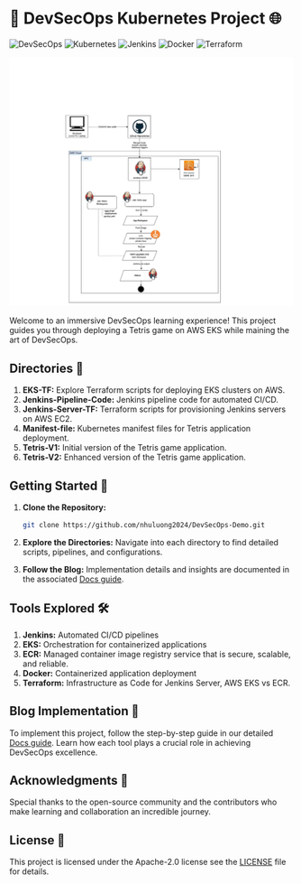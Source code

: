 # 🚀 DevSecOps Kubernetes Project 🌐

![DevSecOps](https://img.shields.io/badge/DevSecOps-mainy-brightgreen)
![Kubernetes](https://img.shields.io/badge/Kubernetes-Orchestration-blueviolet)
![Jenkins](https://img.shields.io/badge/Jenkins-Automation-orange)
![Docker](https://img.shields.io/badge/Docker-Containerization-blue)
![Terraform](https://img.shields.io/badge/Terraform-Infrastructure%20as%20Code-9cf)

<p align="center"><img src="assets/Jenkins-CICD.jpg"/></p>

Welcome to an immersive DevSecOps learning experience! This project guides you through deploying a Tetris game on AWS EKS while maining the art of DevSecOps.

## Directories 📂

1. **EKS-TF:** Explore Terraform scripts for deploying EKS clusters on AWS.
2. **Jenkins-Pipeline-Code:** Jenkins pipeline code for automated CI/CD.
3. **Jenkins-Server-TF:** Terraform scripts for provisioning Jenkins servers on AWS EC2.
4. **Manifest-file:** Kubernetes manifest files for Tetris application deployment.
5. **Tetris-V1:** Initial version of the Tetris game application.
6. **Tetris-V2:** Enhanced version of the Tetris game application.

## Getting Started 🚀

1. **Clone the Repository:**
   ```bash
   git clone https://github.com/nhuluong2024/DevSecOps-Demo.git
2. **Explore the Directories:**
   Navigate into each directory to find detailed scripts, pipelines, and configurations.

3. **Follow the Blog:**
   Implementation details and insights are documented in the associated [Docs guide](https://github.com/nhuluong2024/DevSecOps-Demo/blob/main/DevSecOps-Demo-Docs.docx).

## Tools Explored 🛠️
1. **Jenkins:** Automated CI/CD pipelines
2. **EKS:** Orchestration for containerized applications
3. **ECR:** Managed container image registry service that is secure, scalable, and reliable.
4. **Docker:** Containerized application deployment
5. **Terraform:** Infrastructure as Code for Jenkins Server, AWS EKS vs ECR.

## Blog Implementation 📝
   To implement this project, follow the step-by-step guide in our detailed [Docs guide](https://github.com/nhuluong2024/DevSecOps-Demo/blob/main/DevSecOps-Demo-Docs.docx). Learn how each tool plays a crucial role in achieving DevSecOps excellence.

## Acknowledgments 🙌
   Special thanks to the open-source community and the contributors who make learning and collaboration an incredible journey.

## License 📄
   This project is licensed under the Apache-2.0 license see the [LICENSE](http://www.apache.org/licenses/) file for details.
